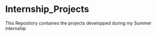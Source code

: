 # Internship_Projects
 This Repository containes the projects developped during my Summer internship
